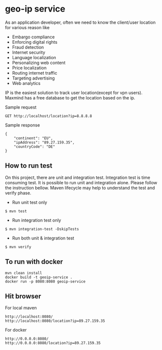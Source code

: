 # geo-ip service
As an application developer, often we need to know the client/user location for various reason like

- Embargo compliance
- Enforcing digital rights
- Fraud detection
- Internet security
- Language localization
- Personalizing web content
- Price localization
- Routing internet traffic
- Targeting advertising
- Web analytics

IP is the easiest solution to track user location(except for vpn users). Maxmind has a free database to get the location based on the ip.


Sample request 
```
GET http://localhost/location?ip=8.8.8.8
```
Sample response
```
{
    "continent": "EU",
    "ipAddress": "89.27.159.35",
    "countryCode": "DE"
}
```

## How to run test 
On this project, there are  unit and integration test. Integration test is time consuming test. 
It is possible to run unit and integration alone. Please follow the instruction bellow.
 Maven lifecycle may help to understand the test and verify phase.   

- Run unit test only
```
$ mvn test
```

- Run  integration test only
```
$ mvn integration-test -DskipTests
```

- Run both unit & integration test
```
$ mvn verify 
```

## To run with docker
```
mvn clean install 
docker build -t geoip-service .
docker run -p 8080:8080 geoip-service 
```

## Hit browser 
For local maven
```
http://localhost:8080/
http://localhost:8080/location?ip=89.27.159.35
``` 

For docker
```
http://0.0.0.0:8080/
http://0.0.0.0:8080/location?ip=89.27.159.35
```
